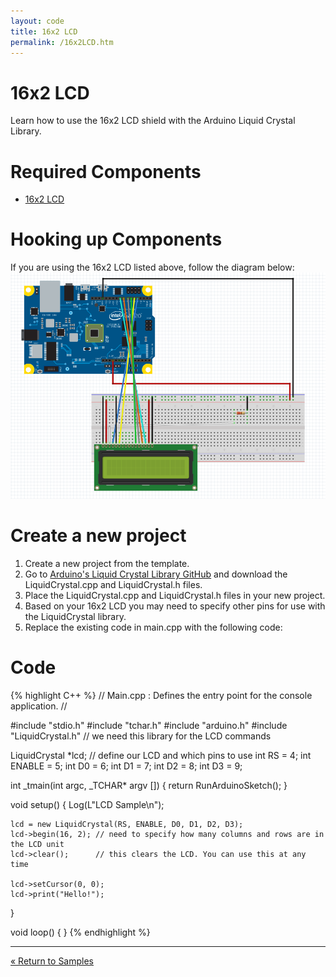 ```yaml
---
layout: code
title: 16x2 LCD
permalink: /16x2LCD.htm
---
```


# 16x2 LCD
Learn how to use the 16x2 LCD shield with the Arduino Liquid Crystal Library.

# Required Components
* <a href="https://www.sparkfun.com/products/255" target="_blank">16x2 LCD</a>

# Hooking up Components
If you are using the 16x2 LCD listed above, follow the diagram below:<br/>
<img src="images/16x2LCDDiagram.png">

# Create a new project

1. Create a new project from the template.
1. Go to <a href="https://github.com/arduino/Arduino/tree/master/libraries/LiquidCrystal" target="_blank">Arduino's Liquid Crystal Library GitHub</a> and download the LiquidCrystal.cpp and LiquidCrystal.h files.
1. Place the LiquidCrystal.cpp and LiquidCrystal.h files in your new project.
1. Based on your 16x2 LCD you may need to specify other pins for use with the LiquidCrystal library.
1. Replace the existing code in main.cpp with the following code:

# Code

{% highlight C++ %}
// Main.cpp : Defines the entry point for the console application.
//

#include "stdio.h"
#include "tchar.h"
#include "arduino.h"
#include "LiquidCrystal.h" // we need this library for the LCD commands

LiquidCrystal *lcd; // define our LCD and which pins to use
int RS = 4;
int ENABLE = 5;
int D0 = 6;
int D1 = 7;
int D2 = 8;
int D3 = 9;

int _tmain(int argc, _TCHAR* argv [])
{
    return RunArduinoSketch();
}

void setup()
{
    Log(L"LCD Sample\n");

    lcd = new LiquidCrystal(RS, ENABLE, D0, D1, D2, D3);
    lcd->begin(16, 2); // need to specify how many columns and rows are in the LCD unit
    lcd->clear();      // this clears the LCD. You can use this at any time

    lcd->setCursor(0, 0);
    lcd->print("Hello!");
}

void loop()
{
}
{% endhighlight %}
  <hr/>

<a class="btn btn-default" href="SampleApps.htm" role="button">&laquo; Return to Samples</a>
